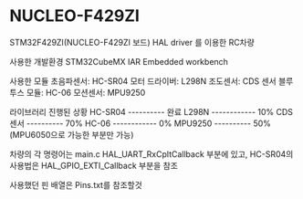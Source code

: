 # NUCLEO-F429ZI
STM32F429ZI(NUCLEO-F429ZI 보드) HAL driver 를 이용한 RC차량

사용한 개발환경
   STM32CubeMX
	 IAR Embedded workbench

사용한 모듈
  초음파센서: HC-SR04
  모터 드라이버: L298N
  조도센서: CDS 센서
  블루투스 모듈: HC-06
  모션센서: MPU9250
  
라이브러리 진행된 상황
  HC-SR04 ---------- 완료
  L298N ------------ 10%
  CDS센서 ---------- 70%
  HC-06 ------------ 0%
  MPU9250 ---------- 50%(MPU6050으로 가능한 부분만 가능)
	
차량의 각 명령어는 main.c HAL_UART_RxCpltCallback 부분에 있고,
HC-SR04의 사용법은 HAL_GPIO_EXTI_Callback 부분을 참조

사용했던 핀 배열은 Pins.txt를 참조할것


